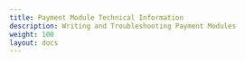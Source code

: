 ```yaml
---
title: Payment Module Technical Information
description: Writing and Troubleshooting Payment Modules
weight: 100 
layout: docs
---
```

